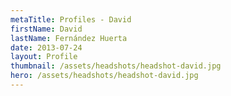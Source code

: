 ```yaml
---
metaTitle: Profiles - David
firstName: David
lastName: Fernández Huerta
date: 2013-07-24
layout: Profile
thumbnail: /assets/headshots/headshot-david.jpg
hero: /assets/headshots/headshot-david.jpg
---
```

